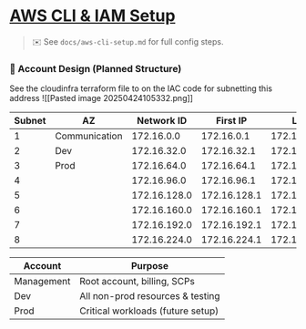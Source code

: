 # [AWS CLI & IAM Setup](https://github.com/OOyaluade/cloud-infra-bootstrapping/tree/main/docs)
> ✉️ See `docs/aws-cli-setup.md` for full config steps.

### 📂 Account Design (Planned Structure)


See the cloudinfra terraform file to on the IAC code for subnetting this address
![[Pasted image 20250424105332.png]]

| Subnet | AZ            | Network ID   | First IP     | Last IP        | Broadcast      |
| ------ | ------------- | ------------ | ------------ | -------------- | -------------- |
| 1      | Communication | 172.16.0.0   | 172.16.0.1   | 172.16.31.254  | 172.16.31.255  |
| 2      | Dev           | 172.16.32.0  | 172.16.32.1  | 172.16.63.254  | 172.16.63.255  |
| 3      | Prod          | 172.16.64.0  | 172.16.64.1  | 172.16.95.254  | 172.16.95.255  |
| 4      |               | 172.16.96.0  | 172.16.96.1  | 172.16.127.254 | 172.16.127.255 |
| 5      |               | 172.16.128.0 | 172.16.128.1 | 172.16.159.254 | 172.16.159.255 |
| 6      |               | 172.16.160.0 | 172.16.160.1 | 172.16.191.254 | 172.16.191.255 |
| 7      |               | 172.16.192.0 | 172.16.192.1 | 172.16.223.254 | 172.16.223.255 |
| 8      |               | 172.16.224.0 | 172.16.224.1 | 172.16.255.254 | 172.16.255.255 |

| Account    | Purpose                           |
| ---------- | --------------------------------- |
| Management | Root account, billing, SCPs       |
| Dev        | All non-prod resources & testing  |
| Prod       | Critical workloads (future setup) |
